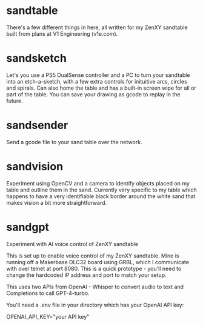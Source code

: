 # sandtable

There's a few different things in here, all written for my ZenXY sandtable built from plans at V1 Engineering (v1e.com). 

# sandsketch
Let's you use a PS5 DualSense controller and a PC to turn your sandtable into an etch-a-sketch, with a few extra controls for inituitive arcs, circles and spirals. Can also home the table and has a built-in screen wipe for all or part of the table. You can save your drawing as gcode to replay in the future.

# sandsender
Send a gcode file to your sand table over the network.

# sandvision
Experiment using OpenCV and a camera to identify objects placed on my table and outline them in the sand. Currently very specific to my table which happens to have a very identifiable black border around the white sand that makes vision a bit more straightforward.

# sandgpt
Experiment with AI voice control of ZenXY sandtable

This is set up to enable voice control of my ZenXY sandtable. Mine is running off a Makerbase DLC32 board using GRBL, which I communicate with over telnet at port 8080. This is a quick prototype - you'll need to change the hardcoded IP address and port to match your setup.

This uses two APIs from OpenAI - Whisper to convert audio to text and Completions to call GPT-4-turbo.

You'll need a .env file in your directory which has your OpenAI API key:

OPENAI_API_KEY="your API key"
